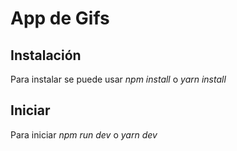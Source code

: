 # App de Gifs 

## Instalación 

Para instalar se puede usar *npm install* o *yarn install*  

## Iniciar

Para iniciar *npm run dev* o *yarn dev*